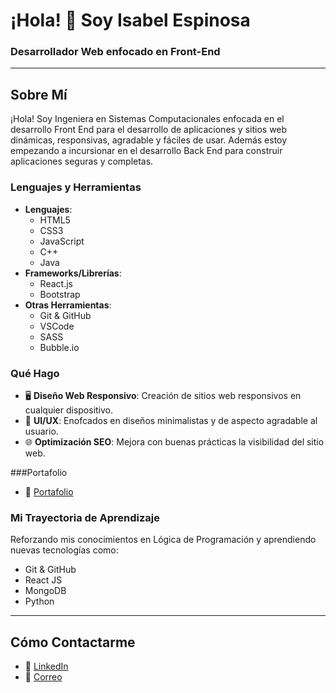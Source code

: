 # ¡Hola! 👋 Soy Isabel Espinosa

### Desarrollador Web enfocado en Front-End 

---

## Sobre Mí

¡Hola! Soy Ingeniera en Sistemas Computacionales enfocada en el desarrollo Front End para el desarrollo de aplicaciones y sitios web dinámicas, responsivas, agradable y fáciles de usar. Además estoy empezando a incursionar en el desarrollo Back End para construir aplicaciones seguras y completas.


### Lenguajes y Herramientas

- **Lenguajes**: 
  - HTML5
  - CSS3 
  - JavaScript 
  - C++
  - Java
- **Frameworks/Librerías**: 
  - React.js
  - Bootstrap
- **Otras Herramientas**: 
  - Git & GitHub
  - VSCode
  - SASS
  - Bubble.io

### Qué Hago

- 🖥 **Diseño Web Responsivo**: Creación de sitios web responsivos en cualquier dispositivo.
- 🎨 **UI/UX**: Enofcados en diseños minimalistas y de aspecto agradable al usuario.
- 🌐 **Optimización SEO**: Mejora con buenas prácticas la visibilidad del sitio web.

###Portafolio

- 📂 [Portafolio](https://reliable-puppy-d1f044.netlify.app/)


### Mi Trayectoria de Aprendizaje

Reforzando mis conocimientos en Lógica de Programación y aprendiendo nuevas tecnologías como:
- Git & GitHub
- React JS
- MongoDB
- Python

---

## Cómo Contactarme

- 💬 [LinkedIn](www.linkedin.com/in/ana-isabel-espinosa-hidalgo-851553311)
- 📧 [Correo](espinosaieh01@gmail.com)

